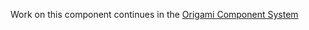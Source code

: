 Work on this component continues in the [Origami Component System](https://github.com/Financial-Times/origami/tree/main/components/expander)

